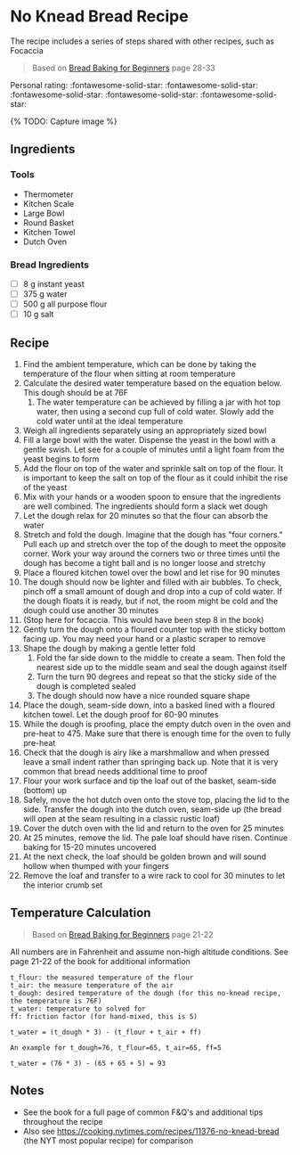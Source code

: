 # No Knead Bread Recipe

The recipe includes a series of steps shared with other recipes, such as Focaccia

> Based on [Bread Baking for Beginners](https://www.alchemybread.com/book) page 28-33

<!-- {cts} rating=5; (User can specify rating on scale of 1-5) -->

Personal rating: :fontawesome-solid-star: :fontawesome-solid-star: :fontawesome-solid-star: :fontawesome-solid-star: :fontawesome-solid-star:

<!-- {cte} -->

<!-- {cts} name_image=None; (User can specify image name) -->

{% TODO: Capture image %}

<!-- {cte} -->

## Ingredients

### Tools

- Thermometer
- Kitchen Scale
- Large Bowl
- Round Basket
- Kitchen Towel
- Dutch Oven

### Bread Ingredients

- [ ] 8 g instant yeast
- [ ] 375 g water
- [ ] 500 g all purpose flour
- [ ] 10 g salt

## Recipe

1. Find the ambient temperature, which can be done by taking the temperature of the flour when sitting at room temperature
1. Calculate the desired water temperature based on the equation below. This dough should be at 76F
    1. The water temperature can be achieved by filling a jar with hot top water, then using a second cup full of cold water. Slowly add the cold water until at the ideal temperature
1. Weigh all ingredients separately using an appropriately sized bowl
1. Fill a large bowl with the water. Dispense the yeast in the bowl with a gentle swish. Let see for a couple of minutes until a light foam from the yeast begins to form
1. Add the flour on top of the water and sprinkle salt on top of the flour. It is important to keep the salt on top of the flour as it could inhibit the rise of the yeast
1. Mix with your hands or a wooden spoon to ensure that the ingredients are well combined. The ingredients should form a slack wet dough
1. Let the dough relax for 20 minutes so that the flour can absorb the water
1. Stretch and fold the dough. Imagine that the dough has "four corners." Pull each up and stretch over the top of the dough to meet the opposite corner. Work your way around the corners two or three times until the dough has become a tight ball and is no longer loose and stretchy
1. Place a floured kitchen towel over the bowl and let rise for 90 minutes
1. The dough should now be lighter and filled with air bubbles. To check, pinch off a small amount of dough and drop into a cup of cold water. If the dough floats it is ready, but if not, the room might be cold and the dough could use another 30 minutes
1. (Stop here for focaccia. This would have been step 8 in the book)
1. Gently turn the dough onto a floured counter top with the sticky bottom facing up. You may need your hand or a plastic scraper to remove
1. Shape the dough by making a gentle letter fold
    1. Fold the far side down to the middle to create a seam. Then fold the nearest side up to the middle seam and seal the dough against itself
    1. Turn the turn 90 degrees and repeat so that the sticky side of the dough is completed sealed
    1. The dough should now have a nice rounded square shape
1. Place the dough, seam-side down, into a basked lined with a floured kitchen towel. Let the dough proof for 60-90 minutes
1. While the dough is proofing, place the empty dutch oven in the oven and pre-heat to 475. Make sure that there is enough time for the oven to fully pre-heat
1. Check that the dough is airy like a marshmallow and when pressed leave a small indent rather than springing back up. Note that it is very common that bread needs additional time to proof
1. Flour your work surface and tip the loaf out of the basket, seam-side (bottom) up
1. Safely, move the hot dutch oven onto the stove top, placing the lid to the side. Transfer the dough into the dutch oven, seam-side up (the bread will open at the seam resulting in a classic rustic loaf)
1. Cover the dutch oven with the lid and return to the oven for 25 minutes
1. At 25 minutes, remove the lid. The pale loaf should have risen. Continue baking for 15-20 minutes uncovered
1. At the next check, the loaf should be golden brown and will sound hollow when thumped with your fingers
1. Remove the loaf and transfer to a wire rack to cool for 30 minutes to let the interior crumb set

## Temperature Calculation

> Based on [Bread Baking for Beginners](https://www.alchemybread.com/book) page 21-22

All numbers are in Fahrenheit and assume non-high altitude conditions. See page 21-22 of the book for additional information

```text
t_flour: the measured temperature of the flour
t_air: the measure temperature of the air
t_dough: desired temperature of the dough (for this no-knead recipe, the temperature is 76F)
t_water: temperature to solved for
ff: friction factor (for hand-mixed, this is 5)

t_water = (t_dough * 3) - (t_flour + t_air + ff)

An example for t_dough=76, t_flour=65, t_air=65, ff=5

t_water = (76 * 3) - (65 + 65 + 5) = 93
```

## Notes

- See the book for a full page of common F&Q's and additional tips throughout the recipe
- Also see <https://cooking.nytimes.com/recipes/11376-no-knead-bread> (the NYT most popular recipe) for comparison
